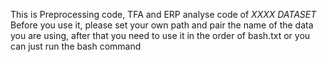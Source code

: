 This is Preprocessing code, TFA and ERP analyse code of *XXXX DATASET*
Before you use it, please set your own path and pair the name of the data you are using, 
after that you need to use it in the order of bash.txt or you can just run the bash command